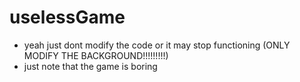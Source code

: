 # uselessGame
- yeah just dont modify the code or it may stop functioning (ONLY MODIFY THE BACKGROUND!!!!!!!!!)
- just note that the game is boring
